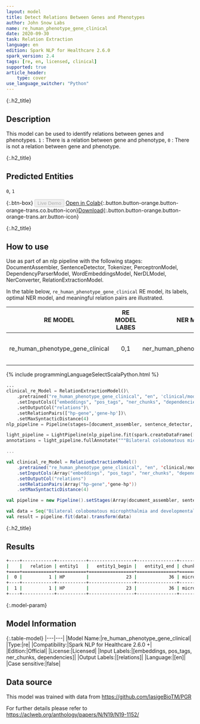 ```yaml
---
layout: model
title: Detect Relations Between Genes and Phenotypes
author: John Snow Labs
name: re_human_phenotype_gene_clinical
date: 2020-09-30
task: Relation Extraction
language: en
edition: Spark NLP for Healthcare 2.6.0
spark_version: 2.4
tags: [re, en, licensed, clinical]
supported: true
article_header:
    type: cover
use_language_switcher: "Python"
---
```


{:.h2_title}
## Description
This model can be used to identify relations between genes and phenotypes. `1` : There is a relation between gene and phenotype, `0` : There is not a relation between gene and phenotype.

{:.h2_title}
## Predicted Entities

`0`, `1`

{:.btn-box}
<button class="button button-orange" disabled>Live Demo</button>
[Open in Colab](https://colab.research.google.com/github/JohnSnowLabs/spark-nlp-workshop/blob/master/tutorials/Certification_Trainings/Healthcare/10.Clinical_Relation_Extraction.ipynb){:.button.button-orange.button-orange-trans.co.button-icon}[Download](https://s3.amazonaws.com/auxdata.johnsnowlabs.com/clinical/models/re_human_phenotype_gene_clinical_en_2.5.5_2.4_1598560152543.zip){:.button.button-orange.button-orange-trans.arr.button-icon}

{:.h2_title}
## How to use

Use as part of an nlp pipeline with the following stages: DocumentAssembler, SentenceDetector, Tokenizer, PerceptronModel, DependencyParserModel, WordEmbeddingsModel, NerDLModel, NerConverter, RelationExtractionModel.


In the table below, `re_human_phenotype_gene_clinical` RE model, its labels, optimal NER model, and meaningful relation pairs are illustrated.

 |             RE MODEL             | RE MODEL LABES |             NER MODEL             | RE PAIRS                  |
 |:--------------------------------:|:--------------:|:---------------------------------:|---------------------------|
 | re_human_phenotype_gene_clinical |       0,1      | ner_human_phenotype_gene_clinical | [“No need to set pairs.”] |
 

<div class="tabs-box" markdown="1">

{% include programmingLanguageSelectScalaPython.html %}

```python
...
clinical_re_Model = RelationExtractionModel()\
    .pretrained("re_human_phenotype_gene_clinical", "en", 'clinical/models')\
    .setInputCols(["embeddings", "pos_tags", "ner_chunks", "dependencies"])\
    .setOutputCol("relations")\
    .setRelationPairs(["hp-gene",'gene-hp'])\
    .setMaxSyntacticDistance(4)
nlp_pipeline = Pipeline(stages=[document_assembler, sentence_detector, tokenizer, pos_tagger, dependecy_parser, word_embeddings, clinical_ner, ner_converter, clinical_re_Model])

light_pipeline = LightPipeline(nlp_pipeline.fit(spark.createDataFrame([['']]).toDF("text")))
annotations = light_pipeline.fullAnnotate("""Bilateral colobomatous microphthalmia and developmental delay in whom genetic studies identified a homozygous TENM3""")

```

```scala
...

val clinical_re_Model = RelationExtractionModel()
    .pretrained("re_human_phenotype_gene_clinical", "en", 'clinical/models')
    .setInputCols(Array("embeddings", "pos_tags", "ner_chunks", "dependencies"))
    .setOutputCol("relations")
    .setRelationPairs(Array("hp-gene",'gene-hp'))
    .setMaxSyntacticDistance(4)

val pipeline = new Pipeline().setStages(Array(document_assembler, sentence_detector, tokenizer, pos_tagger, dependecy_parser, word_embeddings, clinical_ner, ner_converter, clinical_re_Model))

val data = Seq("Bilateral colobomatous microphthalmia and developmental delay in whom genetic studies identified a homozygous TENM3").toDF("text")
val result = pipeline.fit(data).transform(data)
```

</div>

{:.h2_title}
## Results

```bash
+----+------------+-----------+-----------------+---------------+---------------------+-----------+-----------------+---------------+---------------------+--------------+
|    |   relation | entity1   |   entity1_begin |   entity1_end | chunk1              | entity2   |   entity2_begin |   entity2_end | chunk2              |   confidence |
+====+============+===========+=================+===============+=====================+===========+=================+===============+=====================+==============+
|  0 |          1 | HP        |              23 |            36 | microphthalmia      | HP        |              42 |            60 | developmental delay |     0.999954 |
+----+------------+-----------+-----------------+---------------+---------------------+-----------+-----------------+---------------+---------------------+--------------+
|  1 |          1 | HP        |              23 |            36 | microphthalmia      | GENE      |             110 |           114 | TENM3               |     0.999999 |
+----+------------+-----------+-----------------+---------------+---------------------+-----------+-----------------+---------------+---------------------+--------------+
```
{:.model-param}
## Model Information

{:.table-model}
|---|---|
|Model Name:|re_human_phenotype_gene_clinical|
|Type:|re|
|Compatibility:|Spark NLP for Healthcare 2.6.0 +|
|Edition:|Official|
|License:|Licensed|
|Input Labels:|[embeddings, pos_tags, ner_chunks, dependencies]|
|Output Labels:|[relations]|
|Language:|[en]|
|Case sensitive:|false|

## Data source
This model was trained with data from https://github.com/lasigeBioTM/PGR

For further details please refer to https://aclweb.org/anthology/papers/N/N19/N19-1152/